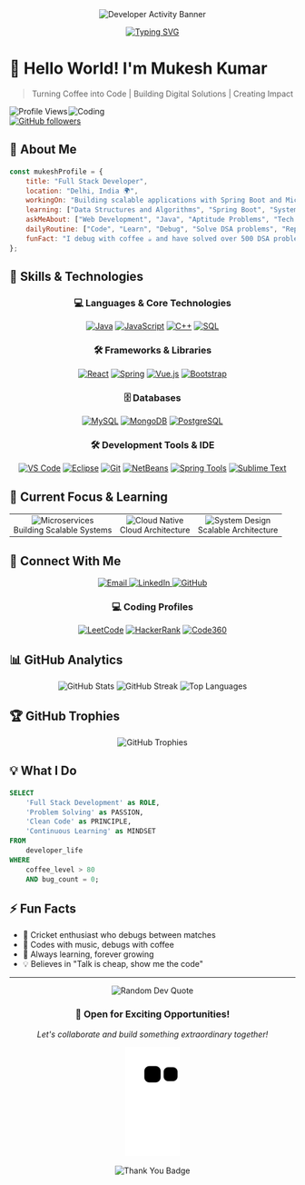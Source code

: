 <div align="center">
  <img width="100%" height="250" src="https://user-images.githubusercontent.com/74038190/241765440-80728820-e06b-4f96-9c9e-9df46f0cc0a5.gif" alt="Developer Activity Banner">

  [![Typing SVG](https://readme-typing-svg.herokuapp.com?font=Fira+Code&pause=1000&width=435&lines=Full+Stack+Developer;Software+Engineer;Problem+Solver;Open+Source+Enthusiast)](https://git.io/typing-svg)
</div>

# 👋 Hello World! I'm Mukesh Kumar

> Turning Coffee into Code | Building Digital Solutions | Creating Impact

<img align="right" alt="Coding" width="400" src="https://cdn.dribbble.com/users/1162077/screenshots/3848914/programmer.gif">

![Profile Views](https://komarev.com/ghpvc/?username=Mukeshkr60&label=Profile%20views&color=0e75b6&style=flat)
[![GitHub followers](https://img.shields.io/github/followers/Mukeshkr60?label=Followers&style=social)](https://github.com/Mukeshkr60)

## 💫 About Me

```javascript
const mukeshProfile = {
    title: "Full Stack Developer",
    location: "Delhi, India 🌍",
    workingOn: "Building scalable applications with Spring Boot and Microservices",
    learning: ["Data Structures and Algorithms", "Spring Boot", "System Design", "Advanced Java Concepts", "Cloud Architecture"],
    askMeAbout: ["Web Development", "Java", "Aptitude Problems", "Tech Innovations", "Coffee ☕"],
    dailyRoutine: ["Code", "Learn", "Debug", "Solve DSA problems", "Repeat"],
    funFact: "I debug with coffee ☕ and have solved over 500 DSA problems!"
};

```

## 🚀 Skills & Technologies

<div align="center">

### 💻 Languages & Core Technologies
[![Java](https://img.shields.io/badge/Java-ED8B00?style=for-the-badge&logo=java&logoColor=white)](https://www.java.com)
[![JavaScript](https://img.shields.io/badge/JavaScript-F7DF1E?style=for-the-badge&logo=javascript&logoColor=black)](https://javascript.com)
[![C++](https://img.shields.io/badge/C++-00599C?style=for-the-badge&logo=c%2B%2B&logoColor=white)](https://isocpp.org)
[![SQL](https://img.shields.io/badge/SQL-4479A1?style=for-the-badge&logo=postgresql&logoColor=white)](https://www.postgresql.org)


### 🛠 Frameworks & Libraries
[![React](https://img.shields.io/badge/React-20232A?style=for-the-badge&logo=react&logoColor=61DAFB)](https://reactjs.org)
[![Spring](https://img.shields.io/badge/Spring-6DB33F?style=for-the-badge&logo=spring&logoColor=white)](https://spring.io)
[![Vue.js](https://img.shields.io/badge/Vue.js-35495E?style=for-the-badge&logo=vue.js&logoColor=4FC08D)](https://vuejs.org)
[![Bootstrap](https://img.shields.io/badge/Bootstrap-563D7C?style=for-the-badge&logo=bootstrap&logoColor=white)](https://getbootstrap.com)

### 🗄️ Databases
[![MySQL](https://img.shields.io/badge/MySQL-4479A1?style=for-the-badge&logo=mysql&logoColor=white)](https://www.mysql.com)
[![MongoDB](https://img.shields.io/badge/MongoDB-47A248?style=for-the-badge&logo=mongodb&logoColor=white)](https://www.mongodb.com)
[![PostgreSQL](https://img.shields.io/badge/PostgreSQL-316192?style=for-the-badge&logo=postgresql&logoColor=white)](https://www.postgresql.org)

### 🛠️ Development Tools & IDE
[![VS Code](https://img.shields.io/badge/VS_Code-0078D4?style=for-the-badge&logo=visual%20studio%20code&logoColor=white)](https://code.visualstudio.com)
[![Eclipse](https://img.shields.io/badge/Eclipse-2C2255?style=for-the-badge&logo=eclipse&logoColor=white)](https://eclipse.org)
[![Git](https://img.shields.io/badge/Git-F05032?style=for-the-badge&logo=git&logoColor=white)](https://git-scm.com)
[![NetBeans](https://img.shields.io/badge/NetBeans-1B6AC6?style=for-the-badge&logo=apache%20netbeans%20IDE&logoColor=white)](https://netbeans.apache.org)
[![Spring Tools](https://img.shields.io/badge/Spring_Tools-6DB33F?style=for-the-badge&logo=spring&logoColor=white)](https://spring.io/tools)
[![Sublime Text](https://img.shields.io/badge/Sublime_Text-FF9800?style=for-the-badge&logo=sublime-text&logoColor=white)](https://www.sublimetext.com)
</div>

## 🎯 Current Focus & Learning

<div align="center">
  <table>
    <tr>
      <td align="center">
        <img src="https://img.shields.io/badge/-Microservices-FF4785?style=for-the-badge" alt="Microservices"/>
        <br />
        Building Scalable Systems
      </td>
      <td align="center">
        <img src="https://img.shields.io/badge/-Cloud_Native-326CE5?style=for-the-badge" alt="Cloud Native"/>
        <br />
        Cloud Architecture
      </td>
      <td align="center">
        <img src="https://img.shields.io/badge/-System_Design-FF6B6B?style=for-the-badge" alt="System Design"/>
        <br />
        Scalable Architecture
      </td>
    </tr>
  </table>
</div>

## 🔗 Connect With Me

<div align="center">
  <a href="mailto:krmukesh160@gmail.com">
    <img src="https://img.shields.io/badge/Email-D14836?style=for-the-badge&logo=gmail&logoColor=white" alt="Email"/>
  </a>
  <a href="https://www.linkedin.com/in/mukesh-kumar60">
    <img src="https://img.shields.io/badge/LinkedIn-0077B5?style=for-the-badge&logo=linkedin&logoColor=white" alt="LinkedIn"/>
  </a>
  <a href="https://github.com/Mukeshkr60">
    <img src="https://img.shields.io/badge/GitHub-100000?style=for-the-badge&logo=github&logoColor=white" alt="GitHub"/>
  </a>
  
  ### 💻 Coding Profiles
  [![LeetCode](https://img.shields.io/badge/-LeetCode-FFA116?style=for-the-badge&logo=LeetCode&logoColor=black)](https://leetcode.com/krmukesh160)
  [![HackerRank](https://img.shields.io/badge/-Hackerrank-2EC866?style=for-the-badge&logo=HackerRank&logoColor=white)](https://www.hackerrank.com/krmukesh160)
  [![Code360](https://img.shields.io/badge/-Code360-0077B5?style=for-the-badge&logo=Naukri&logoColor=white)](https://www.naukri.com/code360/profile/Mukesh_kr_60)
</div>

## 📊 GitHub Analytics

<div align="center">
  <img src="https://github-readme-stats.vercel.app/api?username=Mukeshkr60&show_icons=true&theme=tokyonight" alt="GitHub Stats" height="165">
  <img src="https://github-readme-streak-stats.herokuapp.com/?user=Mukeshkr60&theme=tokyonight" alt="GitHub Streak" height="165">

  <img src="https://github-readme-stats.vercel.app/api/top-langs/?username=Mukeshkr60&layout=compact&theme=tokyonight" alt="Top Languages">
</div>

## 🏆 GitHub Trophies
<div align="center">
  <img src="https://github-profile-trophy.vercel.app/?username=Mukeshkr60&theme=nord&column=7" alt="GitHub Trophies">
</div>


## 💡 What I Do

```sql
SELECT 
    'Full Stack Development' as ROLE,
    'Problem Solving' as PASSION,
    'Clean Code' as PRINCIPLE,
    'Continuous Learning' as MINDSET
FROM 
    developer_life
WHERE 
    coffee_level > 80
    AND bug_count = 0;
```

## ⚡ Fun Facts
- 🏏 Cricket enthusiast who debugs between matches
- 🎵 Codes with music, debugs with coffee
- 🌱 Always learning, forever growing
- 💡 Believes in "Talk is cheap, show me the code"

---

<div align="center">
  <img src="https://quotes-github-readme.vercel.app/api?type=horizontal&theme=tokyonight" alt="Random Dev Quote">
  
  ### 🚀 Open for Exciting Opportunities!
  
  <i>Let's collaborate and build something extraordinary together!</i>
  
  ![Snake animation](https://github.com/rafaballerini/rafaballerini/blob/output/github-contribution-grid-snake.svg)
  
  <img src="https://custom-icon-badges.demolab.com/badge/-Thank%20You%20For%20Visiting!-blue?style=for-the-badge&logoColor=white&logo=heart" alt="Thank You Badge">
</div>
